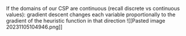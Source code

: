 If the domains of our CSP are continuous (recall discrete vs continuous values): gradient descent changes each variable proportionally to the gradient of the heuristic function in that direction
![[Pasted image 20231105104946.png]]
